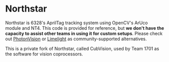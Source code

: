 # Northstar

Northstar is 6328's AprilTag tracking system using OpenCV's ArUco module and NT4. This code is provided for reference, but **we don't have the capacity to assist other teams in using it for custom setups**. Please check out [PhotonVision](https://photonvision.org) or [Limelight](https://limelightvision.io) as community-supported alternatives.

This is a private fork of Northstar, called CubVision, used by Team 1701 as the software for vision coprocessors.
